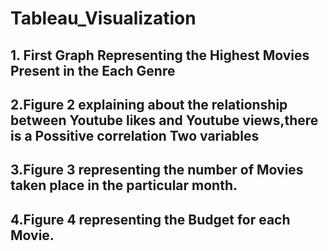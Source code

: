 # Tableau_Visualization
 ## 1. First Graph Representing the Highest Movies Present in the Each Genre
 ## 2.Figure 2 explaining about the relationship between Youtube likes and Youtube views,there is a Possitive correlation Two variables
 ## 3.Figure 3 representing the number of Movies taken place in the particular month.
 ## 4.Figure 4 representing the Budget for each Movie.
